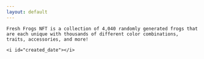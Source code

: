 ```yaml
---
layout: default
---
```


<title>freshfrogs.io</title>

<desc id="description" markdown="1">

    Fresh Frogs NFT is a collection of 4,040 randomly generated frogs that are each unique with thousands of different color combinations, traits, accessories, and more!

    <i id="created_date"></i>

</desc>